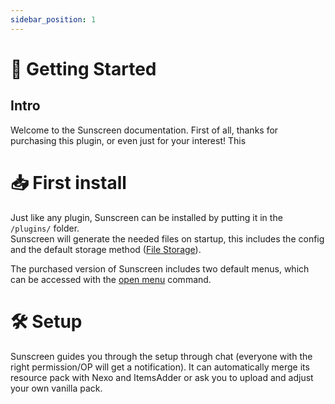 ```yaml
---
sidebar_position: 1
---
```


# 🏡 Getting Started

## Intro
Welcome to the Sunscreen documentation. First of all, thanks for purchasing this plugin, or even just for your interest! 
This 

# 📥 First install
Just like any plugin, Sunscreen can be installed by putting it in the ``/plugins/`` folder.  
Sunscreen will generate the needed files on startup, this includes the config and the default storage method ([File Storage](/docs/config/storage)).

The purchased version of Sunscreen includes two default menus, which can be accessed with the [open menu](/docs/command) command.

# 🛠️ Setup
Sunscreen guides you through the setup through chat (everyone with the right permission/OP will get a notification). It can automatically merge its resource pack with Nexo and ItemsAdder or ask you to upload and adjust your own vanilla pack.